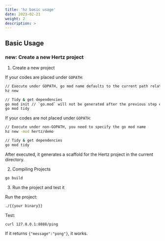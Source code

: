 ```yaml
---
title: 'hz basic usage'
date: 2023-02-21
weight: 2
description: >
---
```

## Basic Usage

### new: Create a new Hertz project

1.  Create a new project

If your codes are placed under `GOPATH`:

```bash
// Execute under GOPATH, go mod name defaults to the current path relative to GOPATH, or you can specify your own
hz new

// Tidy & get dependencies
go mod init // `go.mod` will not be generated after the previous step executed under GOPATH.
go mod tidy
```

If your codes are not placed under `GOPATH`:

```bash
// Execute under non-GOPATH, you need to specify the go mod name
hz new -mod hertz/demo

// Tidy & get dependencies
go mod tidy
```

After executed, it generates a scaffold for the Hertz project in the current directory.

2. Compiling Projects

```bash
go build
```

3. Run the project and test it

Run the project:

```bash
./{{your binary}}
```

Test:

```bash
curl 127.0.0.1:8888/ping
```

If it returns `{"message":"pong"}`, it works.
